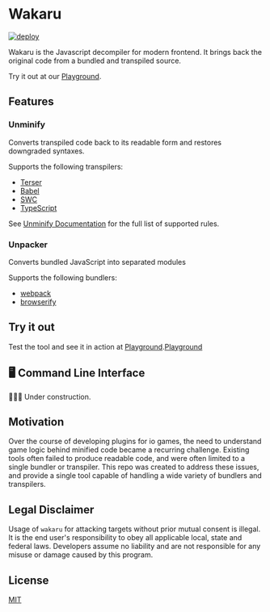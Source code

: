 # Wakaru

[![deploy][DeployBadge]][Playground]

Wakaru is the Javascript decompiler for modern frontend. It brings back the original code from a bundled and transpiled source.

Try it out at our [Playground][Playground].

## Features

### Unminify

Converts transpiled code back to its readable form and restores downgraded syntaxes.

Supports the following transpilers:
  - [Terser][Terser]
  - [Babel][Babel]
  - [SWC][SWC]
  - [TypeScript][TypeScript]

See [Unminify Documentation](./packages/unminify/README.md) for the full list of supported rules.

### Unpacker

Converts bundled JavaScript into separated modules

Supports the following bundlers:
  - [webpack][webpack]
  - [browserify][browserify]

## Try it out

Test the tool and see it in action at [Playground].[Playground]

## 🖥 Command Line Interface

🚧🚧🚧 Under construction.

## Motivation

Over the course of developing plugins for io games, the need to understand game logic behind minified code became a recurring challenge. Existing tools often failed to produce readable code, and were often limited to a single bundler or transpiler. This repo was created to address these issues, and provide a single tool capable of handling a wide variety of bundlers and transpilers.

## Legal Disclaimer

Usage of `wakaru` for attacking targets without prior mutual consent is illegal. It is the end user's responsibility to obey all applicable local, state and federal laws. Developers assume no liability and are not responsible for any misuse or damage caused by this program.

[TypeScript]: https://www.typescriptlang.org/
[browserify]: http://browserify.org/
[webpack]: https://webpack.js.org/
[Terser]: https://terser.org/
[Babel]: https://babeljs.io/
[SWC]: https://swc.rs/
[Playground]: https://wakaru.vercel.app/
[DeployBadge]: https://therealsujitk-vercel-badge.vercel.app/?app=wakaru

## License

[MIT](./LICENSE)
